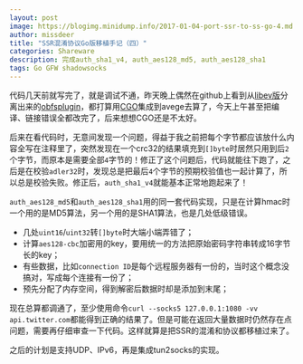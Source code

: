 ```yaml
---
layout: post
image: https://blogimg.minidump.info/2017-01-04-port-ssr-to-ss-go-4.md
author: missdeer
title: "SSR混淆协议Go版移植手记（四）"
categories: Shareware
description: 完成auth_sha1_v4, auth_aes128_md5, auth_aes128_sha1
tags: Go GFW shadowsocks
---
```


代码几天前就写完了，就是调试不通，昨天晚上偶然在github上看到从[libev版](https://github.com/breakwa11/shadowsocks-libev)分离出来的[obfsplugin](https://github.com/breakwa11/obfsplugin)，都打算用[CGO](https://golang.org/cmd/cgo/)集成到avege去算了，今天上午甚至把编译、链接错误全都改完了，后来想想CGO还是不太好。

后来在看代码时，无意间发现一个问题，得益于我之前把每个字节都应该放什么内容全写在注释里了，突然发现在一个crc32的结果填充到`[]byte`时居然只用到后`2`个字节，而原本是需要全部`4`字节的！修正了这个问题后，代码就能往下跑了，之后是在校验`adler32`时，发现总是把最后`4`个字节的预期校验值也一起计算了，所以总是校验失败。修正后，`auth_sha1_v4`就能基本正常地跑起来了！

`auth_aes128_md5`和`auth_aes128_sha1`用的同一套代码实现，只是在计算hmac时一个用的是MD5算法，另一个用的是SHA1算法，也是几处低级错误。

- 几处`uint16`/`uint32`转`[]byte`时大端小端弄错了；
- 计算`aes128-cbc`加密用的key，要用统一的方法把原始密码字符串转成16字节长的key；
- 有些数据，比如`connection ID`是每个远程服务器有一份的，当时这个概念没搞对，写成每个连接有一份了；
- 预先分配了内存空间，得到解密后数据时却是添加到末尾；

现在总算都调通了，至少使用命令`curl --socks5 127.0.0.1:1080 -vv api.twitter.com`都能得到正确的结果了。但是可能在返回大量数据时仍然存在点问题，需要再仔细审查一下代码。这样就算是把SSR的混淆和协议都移植过来了。

之后的计划是支持UDP、IPv6，再是集成tun2socks的实现。